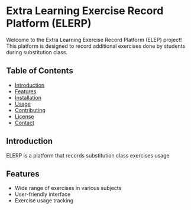 # Extra Learning Exercise Record Platform (ELERP)

Welcome to the Extra Learning Exercise Record Platform (ELEP) project! This platform is designed to record additional exercises done by students during substitution class.

## Table of Contents

- [Introduction](#introduction)
- [Features](#features)
- [Installation](#installation)
- [Usage](#usage)
- [Contributing](#contributing)
- [License](#license)
- [Contact](#contact)

## Introduction

ELERP is a platform that records substitution class exercises usage

## Features

- Wide range of exercises in various subjects
- User-friendly interface
- Exercise usage tracking
